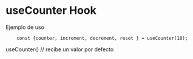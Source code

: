# useCounter Hook

Ejemplo de uso

```
    const {counter, increment, decrement, reset } = useCounter(10);

```

useCounter() // recibe un valor por defecto
